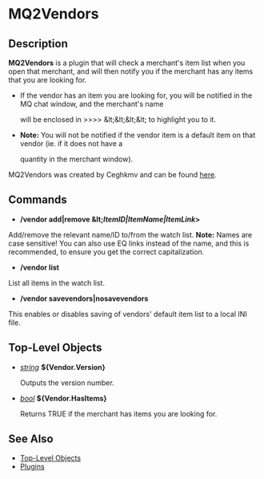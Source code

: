 # MQ2Vendors

## Description

**MQ2Vendors** is a plugin that will check a merchant's item list when you open that merchant, and will then notify you if the merchant has any items that you are looking for.

* If the vendor has an item you are looking for, you will be notified in the MQ chat window, and the merchant's name

  will be enclosed in &gt;&gt;&gt;&gt; \&lt;\&lt;\&lt;\&lt; to highlight you to it.

* **Note:** You will not be notified if the vendor item is a default item on that vendor \(ie. if it does not have a

  quantity in the merchant window\).

MQ2Vendors was created by Ceghkmv and can be found [here](https://macroquest2.com/phpBB3/viewtopic.php?p=109662#109662).

## Commands

* **/vendor add\|remove \&lt;**_**ItemID\|ItemName\|ItemLink**_**&gt;**

Add/remove the relevant name/ID to/from the watch list. **Note:** Names are case sensitive! You can also use EQ links instead of the name, and this is recommended, to ensure you get the correct capitalization.

* **/vendor list**

List all items in the watch list.

* **/vendor savevendors\|nosavevendors**

This enables or disables saving of vendors' default item list to a local INI file.

## Top-Level Objects

* [_string_](../../data-types-and-top-level-objects/data-types/datatype-string.md) **${Vendor.Version}**

  Outputs the version number.

* [_bool_](../../data-types-and-top-level-objects/data-types/datatype-bool.md) **${Vendor.HasItems}**

  Returns TRUE if the merchant has items you are looking for.

## See Also

* [Top-Level Objects](../../data-types-and-top-level-objects/top-level-objects/)
* [Plugins](../../documentation/macroquest2-plugins.md)

